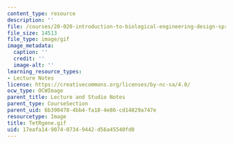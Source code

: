 ```yaml
---
content_type: resource
description: ''
file: /courses/20-020-introduction-to-biological-engineering-design-spring-2009/17eafa14907407349442d56a45540fd0_TetRgene.gif
file_size: 14513
file_type: image/gif
image_metadata:
  caption: ''
  credit: ''
  image-alt: ''
learning_resource_types:
- Lecture Notes
license: https://creativecommons.org/licenses/by-nc-sa/4.0/
ocw_type: OCWImage
parent_title: Lecture and Studio Notes
parent_type: CourseSection
parent_uid: 6b390478-4bb4-fa18-4e86-cd14829a747e
resourcetype: Image
title: TetRgene.gif
uid: 17eafa14-9074-0734-9442-d56a45540fd0
---
```

